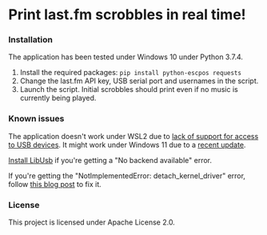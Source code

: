 # Print last.fm scrobbles in real time!

### Installation
The application has been tested under Windows 10 under Python 3.7.4. 

1. Install the required packages: ```pip install python-escpos requests```
2. Change the last.fm API key, USB serial port and usernames in the script.
3. Launch the script. Initial scrobbles should print even if no music is currently being played.

### Known issues

The application doesn't work under WSL2 due to [lack of support for access to USB devices](https://github.com/microsoft/WSL/issues/5158). It might work under Windows 11 due to a [recent update](https://devblogs.microsoft.com/commandline/connecting-usb-devices-to-wsl/).

[Install LibUsb](https://github.com/pyusb/pyusb/issues/120#issuecomment-324966927) if you're getting a "No backend available" error.

If you're getting the "NotImplementedError: detach_kernel_driver" error, follow [this blog post](https://nyorikakar.medium.com/printing-with-python-and-epson-pos-printer-fbd17e127b6c) to fix it.

### License

This project is licensed under Apache License 2.0.
